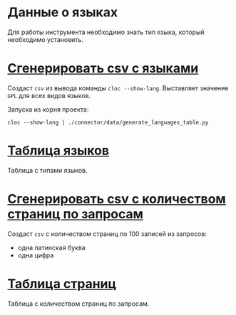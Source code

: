 # Данные о языках
Для работы инструмента необходимо знать тип языка, который необходимо установить.

# [Сгенерировать csv с языками](generate_languages_table.py)
Создаст `csv` из вывода команды `cloc --show-lang`. Выставляет значение `GPL` для всех видов языков.

Запуска из корня проекта:
```
cloc --show-lang | ./connector/data/generate_languages_table.py
```

# [Таблица языков](langs.csv)
Таблица с типами языков.

# [Сгенерировать csv с количеством страниц по запросам](generate_page_numbers.py)
Создаст `csv` с количеством страниц по 100 записей из запросов:
* одна латинская буква
* одна цифра

# [Таблица страниц](pages.csv)
Таблица с количеством страниц по запросам.

